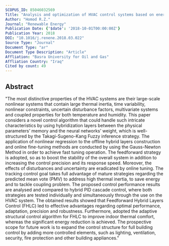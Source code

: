 ```yaml
---
SCOPUS_ID: 85046032569
Title: "Analysis and optimization of HVAC control systems based on energy and performance considerations for smart buildings"
Author: "Homod R.Z."
Journal: "Renewable Energy"
Publication Date: {'$date': '2018-10-01T00:00:00Z'}
Publication Year: 2018
DOI: "10.1016/j.renene.2018.03.022"
Source Type: "Journal"
Document Type: "ar"
Document Type Description: "Article"
Affliation: "Basra University for Oil and Gas"
Affliation Country: "Iraq"
Cited by count: 49
---
```


## Abstract
"The most distinctive properties of the HVAC systems are their large-scale nonlinear systems that contain large thermal inertia, time variability, nonlinear constraints, uncertain disturbance factors, multivariate systems and coupled properties for both temperature and humidity. This paper considers a novel control algorithm that could handle such intricate characteristics by using hybridization layers between the physical parameters’ memory and the neural networks’ weight, which is well-structured by the Takagi-Sugeno-Kang Fuzzy inference strategy. The application of nonlinear regression to the offline hybrid layers construction and online fine-tuning methods are conducted by using the Gauss-Newton Method in order to achieve fast tuning operation. The feedforward strategy is adopted, so as to boost the stability of the overall system in addition to increasing the control precision and its response speed. Moreover, the effects of disturbances and uncertainty are eradicated by online tuning. The tracking control goal takes full advantage of mature strategies regarding the predicted mean vote (PMV) to address high thermal inertia, to save energy and to tackle coupling problem. The proposed control performance results are analysed and compared to hybrid PID cascade control, where both strategies are tested individually and simultaneously through the use on the HVAC system. The obtained results showed that Feedforward Hybrid Layers Control (FHLC) led to effective advantages regarding optimal performance, adaptation, precision and robustness. Furthermore, adopted the adaptive structural control algorithm for FHLC to improve indoor thermal comfort, whereas the significant energy reduction is achieved. The prospective scope for future work is to expand the control structure for full building control by adding more controlled elements, such as lighting, ventilation, security, fire protection and other building appliances."
